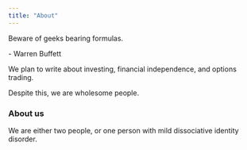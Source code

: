 ```yaml
---
title: "About"
---
```


<div class="media">
  <p>Beware of geeks bearing formulas.</p>
  <p>- Warren Buffett</p>
</div>

We plan to write about investing, financial independence, and options trading.

Despite this, we are wholesome people.

### About us

We are either two people, or one person with mild dissociative identity disorder.
